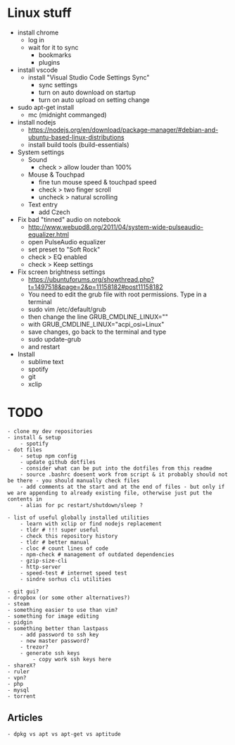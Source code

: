 # Linux stuff
- install chrome
    - log in
    - wait for it to sync
        - bookmarks
        - plugins
- install vscode
    - install "Visual Studio Code Settings Sync"
        - sync settings
        - turn on auto download on startup
        - turn on auto upload on setting change
- sudo apt-get install
    - mc (midnight commanged)
- install nodejs
    - https://nodejs.org/en/download/package-manager/#debian-and-ubuntu-based-linux-distributions
    - install build tools (build-essentials)
- System settings
    - Sound
        - check > allow louder than 100%
    - Mouse & Touchpad
        - fine tun mouse speed & touchpad speed
        - check > two finger scroll
        - uncheck > natural scrolling
    - Text entry
        - add Czech
- Fix bad "tinned" audio on notebook
    - http://www.webupd8.org/2011/04/system-wide-pulseaudio-equalizer.html
    - open PulseAudio equalizer
    - set preset to "Soft Rock"
    - check > EQ enabled
    - check > Keep settings
- Fix screen brightness settings
    - https://ubuntuforums.org/showthread.php?t=1497518&page=2&p=11158182#post11158182
    - You need to edit the grub file with root permissions. Type in a terminal
    - sudo vim /etc/default/grub
    - then change the line
        GRUB_CMDLINE_LINUX=""
    - with
        GRUB_CMDLINE_LINUX="acpi_osi=Linux"
    - save changes, go back to the terminal and type
    - sudo update-grub
    - and restart
- Install
    - sublime text
    - spotify
    - git
    - xclip

# TODO
    - clone my dev repositories
    - install & setup
        - spotify
    - dot files
        - setup npm config
        - update github dotfiles
        - consider what can be put into the dotfiles from this readme
        - source .bashrc doesent work from script & it probably should not be there - you should manually check files
        - add comments at the start and at the end of files - but only if we are appending to already existing file, otherwise just put the contents in
        - alias for pc restart/shutdown/sleep ?

    - list of useful globally installed utilities
        - learn with xclip or find nodejs replacement
        - tldr # !!! super useful
        - check this repository history
        - tldr # better manual
        - cloc # count lines of code
        - npm-check # management of outdated dependencies
        - gzip-size-cli
        - http-server
        - speed-test # internet speed test
        - sindre sorhus cli utilities

    - git gui?
    - dropbox (or some other alternatives?)
    - steam
    - something easier to use than vim?
    - something for image editing
    - pidgin
    - something better than lastpass
        - add password to ssh key
        - new master password?
        - trezor?
        - generate ssh keys
            - copy work ssh keys here
    - shareX?
    - ruler
    - vpn?
    - php
    - mysql
    - torrent


## Articles
    - dpkg vs apt vs apt-get vs aptitude
